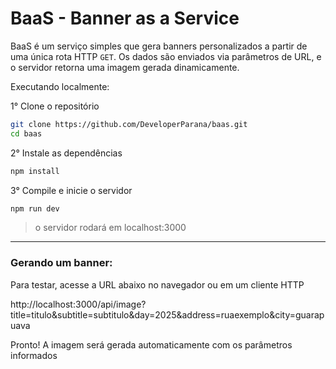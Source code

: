 # BaaS - Banner as a Service

BaaS é um serviço simples que gera banners personalizados a partir de uma única rota HTTP `GET`.
Os dados são enviados via parâmetros de URL, e o servidor retorna uma imagem gerada dinamicamente.

Executando localmente:

1° Clone o repositório

```bash
git clone https://github.com/DeveloperParana/baas.git
cd baas
```

2° Instale as dependências

```bash
npm install
```

3° Compile e inicie o servidor

```bash
npm run dev
```

> o servidor rodará em localhost:3000

---

### Gerando um banner:

Para testar, acesse a URL abaixo no navegador ou em um cliente HTTP

http://localhost:3000/api/image?title=titulo&subtitle=subtitulo&day=2025&address=ruaexemplo&city=guarapuava

Pronto! A imagem será gerada automaticamente com os parâmetros informados
